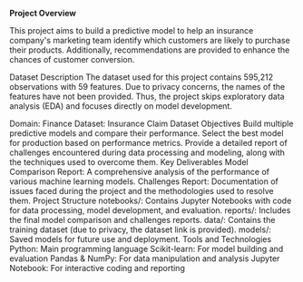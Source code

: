 **Project Overview**

This project aims to build a predictive model to help an insurance company's marketing team identify which customers are likely to purchase their products. Additionally, recommendations are provided to enhance the chances of customer conversion.

Dataset Description
The dataset used for this project contains 595,212 observations with 59 features. Due to privacy concerns, the names of the features have not been provided. Thus, the project skips exploratory data analysis (EDA) and focuses directly on model development.

Domain: Finance
Dataset: Insurance Claim Dataset
Objectives
Build multiple predictive models and compare their performance.
Select the best model for production based on performance metrics.
Provide a detailed report of challenges encountered during data processing and modeling, along with the techniques used to overcome them.
Key Deliverables
Model Comparison Report: A comprehensive analysis of the performance of various machine learning models.
Challenges Report: Documentation of issues faced during the project and the methodologies used to resolve them.
Project Structure
notebooks/: Contains Jupyter Notebooks with code for data processing, model development, and evaluation.
reports/: Includes the final model comparison and challenges reports.
data/: Contains the training dataset (due to privacy, the dataset link is provided).
models/: Saved models for future use and deployment.
Tools and Technologies
Python: Main programming language
Scikit-learn: For model building and evaluation
Pandas & NumPy: For data manipulation and analysis
Jupyter Notebook: For interactive coding and reporting

